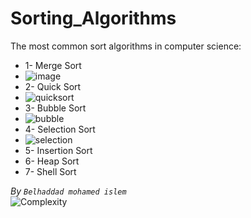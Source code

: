 # Sorting_Algorithms
The most common sort algorithms in computer science:
* 1- Merge Sort
* ![image](https://github.com/belhaddadmohamed/Sorting_Algorithms/assets/115036033/04c1bda7-2d40-4fcc-b596-0a091c8c8e6b)
* 2- Quick Sort
* ![quicksort](https://camo.githubusercontent.com/b5204601fba09ebd19c0db81579be91c8edf72b30837c60bbce39fc675e92dcb/68747470733a2f2f637572726963756c756d2d636f6e74656e742e73332e616d617a6f6e6177732e636f6d2f646174612d737472756374757265732d616e642d616c676f726974686d732f717569636b736f72742f717569636b5f736f72745f706172746974696f6e5f616e696d6174696f6e2e676966)
* 3- Bubble Sort
* ![bubble](https://miro.medium.com/v2/resize:fit:640/1*OJuKXwBjg2JtgDDP9SI0qA.gif)
* 4- Selection Sort
* ![selection](https://miro.medium.com/v2/resize:fit:720/1*5WXRN62ddiM_Gcf4GDdCZg.gif)
* 5- Insertion Sort
* 6- Heap Sort
* 7- Shell Sort

*By `Belhaddad mohamed islem`*  
![Complexity](https://github.com/belhaddadmohamed/Sorting_Algorithms/assets/115036033/8a307f56-453f-42ab-b649-97a6c34445af)

